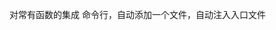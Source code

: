 <!--
 * @Author: your name
 * @Date: 2020-06-16 11:07:25
 * @LastEditTime: 2021-09-08 20:19:52
 * @LastEditors: Please set LastEditors
 * @Description: In User Settings Edit
 * @FilePath: /jz-uitl/readme.md
-->

对常有函数的集成
命令行，自动添加一个文件，自动注入入口文件

